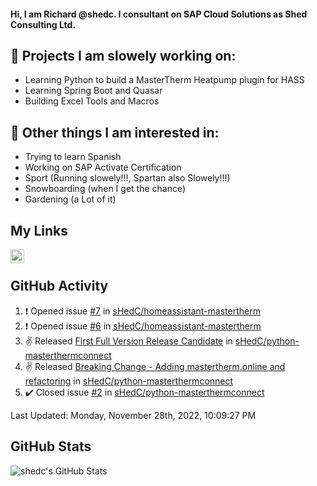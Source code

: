 #### Hi, I am Richard @shedc. I consultant on SAP Cloud Solutions as Shed Consulting Ltd.

## 👋 Projects I am slowely working on:
- Learning Python to build a MasterTherm Heatpump plugin for HASS
- Learning Spring Boot and Quasar
- Building Excel Tools and Macros

## 👀 Other things I am interested in:
- Trying to learn Spanish
- Working on SAP Activate Certification
- Sport (Running slowely!!!, Spartan also Slowely!!!)
- Snowboarding (when I get the chance)
- Gardening (a Lot of it)

## My Links
[<img align="left" alt="shedc | LinkedIn" width="22px" src="https://cdn.jsdelivr.net/npm/simple-icons@v3/icons/linkedin.svg" />][linkedin]

<br/>

## GitHub Activity
<!--RECENT_ACTIVITY:start-->
1. ❗️ Opened issue [#7](https://github.com/sHedC/homeassistant-mastertherm/issues/7) in [sHedC/homeassistant-mastertherm](https://github.com/sHedC/homeassistant-mastertherm)
2. ❗️ Opened issue [#6](https://github.com/sHedC/homeassistant-mastertherm/issues/6) in [sHedC/homeassistant-mastertherm](https://github.com/sHedC/homeassistant-mastertherm)
3. ✌️ Released [First Full Version Release Candidate](https://github.com/sHedC/python-masterthermconnect/releases/tag/1.1.0-rc0) in [sHedC/python-masterthermconnect](https://github.com/sHedC/python-masterthermconnect)
4. ✌️ Released [Breaking Change - Adding mastertherm.online and refactoring](https://github.com/sHedC/python-masterthermconnect/releases/tag/2022.1002-beta) in [sHedC/python-masterthermconnect](https://github.com/sHedC/python-masterthermconnect)
5. ✔️ Closed issue [#2](https://github.com/sHedC/python-masterthermconnect/issues/2) in [sHedC/python-masterthermconnect](https://github.com/sHedC/python-masterthermconnect)
<!--RECENT_ACTIVITY:end-->
<!--RECENT_ACTIVITY:last_update-->
Last Updated: Monday, November 28th, 2022, 10:09:27 PM
<!--RECENT_ACTIVITY:last_update_end-->

## GitHub Stats
<img align="left" alt="shedc's GitHub Stats" src="https://github-readme-stats.vercel.app/api?username=shedc&show_icons=true&hide_title=true" />

[linkedin]: https://www.linkedin.com/in/richard-holmes-3314251/
